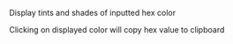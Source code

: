 Display tints and shades of inputted hex color

Clicking on displayed color will copy hex value to clipboard